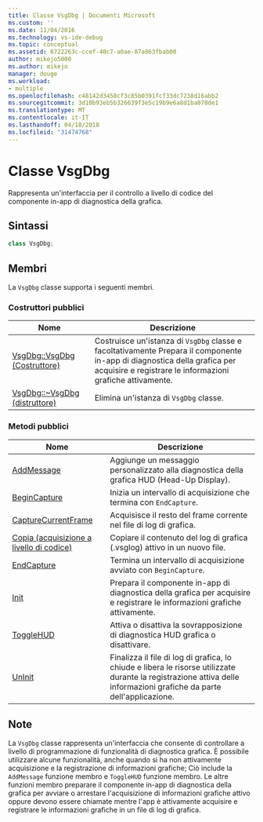 ```yaml
---
title: Classe VsgDbg | Documenti Microsoft
ms.custom: ''
ms.date: 11/04/2016
ms.technology: vs-ide-debug
ms.topic: conceptual
ms.assetid: 6722263c-ccef-40c7-a0ae-87a863fbab00
author: mikejo5000
ms.author: mikejo
manager: douge
ms.workload:
- multiple
ms.openlocfilehash: c48142d3458cf3c85b0391fcf33dc7238d16abb2
ms.sourcegitcommit: 3d10b93eb5b326639f3e5c19b9e6a8d1ba078de1
ms.translationtype: MT
ms.contentlocale: it-IT
ms.lasthandoff: 04/18/2018
ms.locfileid: "31474768"
---
```

# <a name="vsgdbg-class"></a>Classe VsgDbg
Rappresenta un'interfaccia per il controllo a livello di codice del componente in-app di diagnostica della grafica.  
  
## <a name="syntax"></a>Sintassi  
  
```C++  
class VsgDbg;  
```  
  
## <a name="members"></a>Membri  
 La `VsgDbg` classe supporta i seguenti membri.  
  
### <a name="public-constructors"></a>Costruttori pubblici  
  
|Nome|Descrizione|  
|----------|-----------------|  
|[VsgDbg::VsgDbg (Costruttore)](vsgdbg-vsgdbg-constructor.md)|Costruisce un'istanza di `VsgDbg` classe e facoltativamente Prepara il componente in-app di diagnostica della grafica per acquisire e registrare le informazioni grafiche attivamente.|  
|[VsgDbg::~VsgDbg (distruttore)](vsgdbg-tilde-vsgdbg-destructor.md)|Elimina un'istanza di `VsgDbg` classe.|  
  
### <a name="public-methods"></a>Metodi pubblici  
  
|Nome|Descrizione|  
|----------|-----------------|  
|[AddMessage](addmessage.md)|Aggiunge un messaggio personalizzato alla diagnostica della grafica HUD (Head-Up Display).|  
|[BeginCapture](begincapture.md)|Inizia un intervallo di acquisizione che termina con `EndCapture`.|  
|[CaptureCurrentFrame](capturecurrentframe.md)|Acquisisce il resto del frame corrente nel file di log di grafica.|  
|[Copia (acquisizione a livello di codice)](copy-programmatic-capture.md)|Copiare il contenuto del log di grafica (.vsglog) attivo in un nuovo file.|  
|[EndCapture](endcapture.md)|Termina un intervallo di acquisizione avviato con `BeginCapture`.|  
|[Init](init.md)|Prepara il componente in-app di diagnostica della grafica per acquisire e registrare le informazioni grafiche attivamente.|  
|[ToggleHUD](togglehud.md)|Attiva o disattiva la sovrapposizione di diagnostica HUD grafica o disattivare.|  
|[UnInit](uninit.md)|Finalizza il file di log di grafica, lo chiude e libera le risorse utilizzate durante la registrazione attiva delle informazioni grafiche da parte dell'applicazione.|  
  
## <a name="remarks"></a>Note  
 La `VsgDbg` classe rappresenta un'interfaccia che consente di controllare a livello di programmazione di funzionalità di diagnostica grafica. È possibile utilizzare alcune funzionalità, anche quando si ha non attivamente acquisizione e la registrazione di informazioni grafiche; Ciò include la `AddMessage` funzione membro e `ToggleHUD` funzione membro. Le altre funzioni membro preparare il componente in-app di diagnostica della grafica per avviare o arrestare l'acquisizione di informazioni grafiche attivo oppure devono essere chiamate mentre l'app è attivamente acquisire e registrare le informazioni grafiche in un file di log di grafica.
